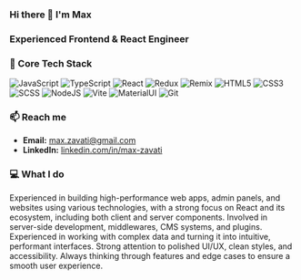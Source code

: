 ### Hi there 👋 I'm Max
### Experienced Frontend & React Engineer

### 🚀 Core Tech Stack
![JavaScript](https://img.shields.io/badge/-JavaScript-090909?style=for-the-badge&logo=JavaScript)
![TypeScript](https://img.shields.io/badge/-TypeScript-090909?style=for-the-badge&logo=TypeScript)
![React](https://img.shields.io/badge/-React-090909?style=for-the-badge&logo=react)
![Redux](https://img.shields.io/badge/-Redux-090909?style=for-the-badge&logo=redux)
![Remix](https://img.shields.io/badge/-Remix-090909?style=for-the-badge&logo=Remix&logoColor=white)
![HTML5](https://img.shields.io/badge/-HTML5-090909?style=for-the-badge&logo=HTML5)
![CSS3](https://img.shields.io/badge/-CSS3-090909?style=for-the-badge&logo=CSS3)
![SCSS](https://img.shields.io/badge/-SCSS-090909?style=for-the-badge&logo=SASS)
![NodeJS](https://img.shields.io/badge/-Node.js-090909?style=for-the-badge&logo=Node.js)
![Vite](https://img.shields.io/badge/-Vite-090909?style=for-the-badge&logo=Vite&logoColor=white)
![MaterialUI](https://img.shields.io/badge/-MaterialUI-090909?style=for-the-badge&logo=MUI)
![Git](https://img.shields.io/badge/-Git-090909?style=for-the-badge&logo=Git)

### 📫 Reach me
- **Email:** max.zavati@gmail.com  
- **LinkedIn:** [linkedin.com/in/max-zavati](https://www.linkedin.com/in/maxzavati)

### 💻 What I do
Experienced in building high-performance web apps, admin panels, and websites using various technologies, with a strong focus on React and its ecosystem, including both client and server components. Involved in server-side development, middlewares, CMS systems, and plugins. Experienced in working with complex data and turning it into intuitive, performant interfaces. Strong attention to polished UI/UX, clean styles, and accessibility. Always thinking through features and edge cases to ensure a smooth user experience.
